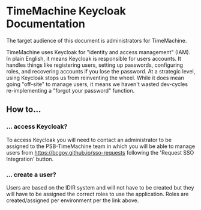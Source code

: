 # TimeMachine Keycloak Documentation

The target audience  of this document is administrators for TimeMachine.

TimeMachine uses Keycloak for "identity and access management" (IAM).  In plain English, it means Keycloak is responsible for users accounts.  It handles things like registering users, setting up passwords, configuring roles, and recovering accounts if you lose the password. At a strategic level, using Keycloak stops us from reinventing the wheel.  While it does mean going "off-site" to manage users, it means we haven't wasted dev-cycles re-implementing a "forgot your password" function.

## How to...

### ... access Keycloak?

To access Keycloak you will need to contact an administrator to be assigned to the PSB-TimeMachine team in which you will be able to manage users from https://bcgov.github.io/sso-requests following the 'Request SSO Integration' button.

### ... create a user?

Users are based on the IDIR system and will not have to be created but they will have to be assigned the correct roles to use the application. Roles are created/assigned per environment per the link above.

